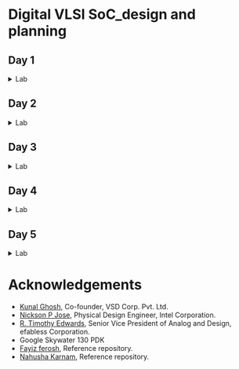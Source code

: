 # Digital VLSI SoC_design and planning
## Day 1

<details>
  <summary>Lab</summary>
 
1. Run 'picorv32a' design synthesis using OpenLANE flow and generate necessary outputs.
Screenshots of running each commands

```
cd Desktop/work/tools/openlane_working_dir/openlane
```

```
docker
```

```
./flow.tcl -interactive
```

```
package require openlane 0.9

```

```
prep -design picorv32a
```


![Screenshot 2024-11-28 010505](https://github.com/user-attachments/assets/9b9ebfb9-2997-45c7-96e5-f8895d4e7b89)


```
run_synthesis
```
![Screenshot 2024-11-28 010750](https://github.com/user-attachments/assets/c0bc9a60-38ff-4ccf-9a24-458875dd37ef)
2. Calculate the flop ratio.
![Screenshot 2024-11-28 010807](https://github.com/user-attachments/assets/edbc7213-939d-4d5b-b304-987a2d6b538c)
![Screenshot 2024-11-28 010819](https://github.com/user-attachments/assets/8ec32558-d44a-4f8d-ab00-bd915c74422a)
  
  Calculation of Flop Ratio :
  
  Number of D Flip Flop = 1613 Total number of cells = 14876

  Calculating Flop ratio = no.of d-flipflop / total cells
  
  _Flop Ratio_ = 1613/14876 = 0.108429685

  
</details>

## Day 2

<details>
<summary>Lab</summary>
  
``` 
run_floorplan
```
  
![Screenshot 2024-11-28 205443](https://github.com/user-attachments/assets/f32aa03b-27d1-4cd3-883c-fe745fab77f6)
  
![Screenshot 2024-11-28 210003](https://github.com/user-attachments/assets/ade4abd2-99cf-49c5-b10f-a22eb88036db)
![Screenshot 2024-11-28 2![Screenshot 2024-11-28 211601](https://github.com/user-attachments/assets/8a4758c4-d39a-4fb1-87dd-2dc6ccf87390)
10041](https://github.com/user-attachments/assets/ea276892-13f9-4599-99c6-c4545e50118a)
![Screenshot 2024-11-28 212536](https://github.com/user-attachments/assets/e5526c6f-9526-4173-b38b-aa196e5162ac)
![Screenshot 2024-11-28 213432](https://github.com/user-attachments/assets/396839ab-a57d-4f67-952e-246520396c74)

Seeing Die area
![Screenshot 2024-11-28 223040](https://github.com/user-attachments/assets/e40d4114-f139-4e86-8dc9-63dc08739594)
Steps to Open Magic

```
magic -T /home/vsduser//Desktop/work/tools/openlane_working_dir/pdks/sky130A/libs.tech/magic/sky130A.tech lef read ../../tmp/merged.lef def read picorv32a.floorplan.def &
```

![Screenshot 2024-11-28 225338](https://github.com/user-attachments/assets/25d23232-046d-4b90-8274-adbff66c4b96)
![Screenshot 2024-11-28 225645](https://github.com/user-attachments/assets/9b0785c0-7526-4d42-a2c9-b747eb0798cc)
![Screenshot 2024-11-28 230456](https://github.com/user-attachments/assets/3a0c31df-47a4-4408-998e-2e3d24b560fb)
![Screenshot 2024-11-28 230520](https://github.com/user-attachments/assets/68caf424-c5f1-4cda-be39-2facfb9de052)


</details>


## Day 3

<details>
<summary>Lab</summary>
  
```
git clone https://github.com/nickson-jose/vsdstdcelldesign
 ``` 

``` 
magic -T sky130A.tech sky130_inv.mag &
 ```
  
![Screenshot 2024-11-29 193248](https://github.com/user-attachments/assets/14b717a3-a172-4164-9f0d-8036a4b9841a)

![Screenshot 2024-11-29 193305](https://github.com/user-attachments/assets/b2983a4e-a776-4970-9381-a9f9d90ac47f)

![Screenshot 2024-11-29 193317](https://github.com/user-attachments/assets/dd3adc9e-4752-457f-8f8e-5f57296aa7fc)
Extracted the SPICE file

```
extract all
 ```

``` ext2spice cthresh 0 rthresh 0 
```

```
ext2spice
 ```

![Screenshot 2024-11-29 200843](https://github.com/user-attachments/assets/88776d55-559e-4604-8c7a-6ff890e2f812)
![Screenshot 2024-11-29 202557](https://github.com/user-attachments/assets/1ac9f862-68e6-451f-a469-b5c7c1e4fc8e)
![Screenshot 2024-11-29 203412](https://github.com/user-attachments/assets/74a8f84a-dac8-44d2-be4d-b43bbd64fcf5)
![Screenshot 2024-11-29 224130](https://github.com/user-attachments/assets/335ef237-2ccb-4873-b2e0-0d736a1166e6)

![Screenshot 2024-11-29 224609](https://github.com/user-attachments/assets/b9b00e00-c8a4-4bb5-a864-4b59d4e7a8da)

![Screenshot 2024-11-29 225015](https://github.com/user-attachments/assets/630cf2c4-49e7-4d4b-9fc4-1ef40f19daf0)

``` 
plot y vs time a
 ```

![Screenshot 2024-11-29 231631](https://github.com/user-attachments/assets/9ce104cc-a7cc-4fa9-8009-a5a0127220bb)
![Screenshot 2024-11-29 231648](https://github.com/user-attachments/assets/d665da6e-35af-4145-a26c-1d5087032ce8)
![Screenshot 2024-11-30 150815](https://github.com/user-attachments/assets/cc239838-605f-43d6-a2f3-60e990e06a1a)
![Screenshot 2024-11-30 150838](https://github.com/user-attachments/assets/c36f5b6c-b1a7-4644-89e4-32ae2dfc804a)
![Screenshot 2024-11-30 150853](https://github.com/user-attachments/assets/8de642c5-15ef-4e3f-9ec6-c80842db4414)
![Screenshot 2024-11-30 155718](https://github.com/user-attachments/assets/8a404931-864b-40e7-bbf1-5b6c3a259845)

![Screenshot 2024-11-30 155728](https://github.com/user-attachments/assets/b13ca6b8-8be3-4e3d-9038-c38b588e2d9e)
![Screenshot 2024-11-30 160544](https://github.com/user-attachments/assets/779d88cd-4e1c-4491-8a62-e11ba3484168)

![Screenshot 2024-11-30 181128](https://github.com/user-attachments/assets/d0af130e-25bf-4c80-a9f0-3bb5f8e26533)

![Screenshot 2024-11-30 233538](https://github.com/user-attachments/assets/62f5c438-c22e-4c3d-a3a4-b1d52d1bc6ba)
![Screenshot 2024-11-30 233757](https://github.com/user-attachments/assets/ce03ac75-6e53-4540-95ab-47352f89c25d)
![Screenshot 2024-12-01 000039](https://github.com/user-attachments/assets/da3da8a8-a5cb-4088-a261-762df6cab8e8)

![Screenshot 2024-12-01 001141](https://github.com/user-attachments/assets/769558ad-66b4-4dd6-892e-86698f245ce5)
![Screenshot 2024-12-01 001601](https://github.com/user-attachments/assets/4ae2638e-4aed-4858-92ed-d3430c9292ce)
![Screenshot 2024-12-01 001615](https://github.com/user-attachments/assets/1a0b2fca-25ab-4879-b705-ae72b3231252)
![Screenshot 2024-12-01 143902](https://github.com/user-attachments/assets/e91502f0-3f69-45b5-a1e0-c59cde9d8d2c)

![Screenshot 2024-12-01 144131](https://github.com/user-attachments/assets/c992ca3a-fc9f-4120-923f-8792ca574fe6)
![Screenshot 2024-12-01 153022](https://github.com/user-attachments/assets/5bc28582-b89d-4c13-9d22-a7dfed6046e5)
![Screenshot 2024-12-01 154450](https://github.com/user-attachments/assets/51bbcfe1-94a4-4ad9-9d84-a7e2a2dfbd04)
![Screenshot 2024-12-01 155254](https://github.com/user-attachments/assets/44c110f2-6e81-44aa-92ec-e93d915bfabd)
![Screenshot 2024-12-01 161450](https://github.com/user-attachments/assets/94a2718a-0015-44a0-9bb4-e450e69cf747)
![Screenshot 2024-12-01 161556](https://github.com/user-attachments/assets/235b241e-df7a-4b95-90fc-d1adf8b6d3cd)
![Screenshot 2024-12-01 161945](https://github.com/user-attachments/assets/c2256800-59ee-438d-b10d-727e7841f032)
![Screenshot 2024-12-01 164548](https://github.com/user-attachments/assets/5ad66630-bd7e-4ac8-8531-993070283e82)
![Screenshot 2024-12-01 165744](https://github.com/user-attachments/assets/ca4ab8c3-4763-40a2-9cff-0912574589f2)

![Screenshot 2024-12-01 170242](https://github.com/user-attachments/assets/38ce9451-3c40-4577-b623-1e7c033b9332)

</details>



## Day 4

<details>


<summary> Lab </summary>

Pre-layout timing analysis and Clock Tree Synthesis

```
 cd Desktop/work/tools/openlane_working_dir/openlane/vsdstdcelldesign
```
```
magic -T sky130A.tech sky130_inv.mag &
```
In tikicon window
```
help grid
```
```
help grid
```
```
grid 0.46um 0.34um 0.23um 0.17um
```


![Screenshot 2024-12-01 234324](https://github.com/user-attachments/assets/4c2131ec-fb4d-4363-9adb-3f1916142710)
```
cd Desktop/work/tools/openlane_working_dir/openlane
```
```
docker
```
```
./flow.tcl -interactive
```
```
package require openlane 0.9
```
```
prep -design picorv32a
```
```
set lefs [glob $::env(DESIGN_DIR)/src/*.lef]
```
```
add_lefs -src $lefs
```
```
run_synthesis
```
Successfully run synthesis
![Screenshot 2024-12-02 003735](https://github.com/user-attachments/assets/d22852f4-b6ed-4135-a993-378530c2ee98)

![Screenshot 2024-12-02 004035](https://github.com/user-attachments/assets/30033976-d613-41bb-bf85-968210a4585c)

![Screenshot 2024-12-02 004047](https://github.com/user-attachments/assets/c2d1c320-a155-4e6c-9408-3d9af074051a)

![Screenshot 2024-12-04 123717](https://github.com/user-attachments/assets/251da8c3-9750-4068-9cb9-d128bc81fcf7)

![Screenshot 2024-12-04 123828](https://github.com/user-attachments/assets/e0fc5eaa-1a87-40da-bbaa-7778f37a4e2e)

![Screenshot 2024-12-04 124108](https://github.com/user-attachments/assets/c6ee1b96-b0db-4782-8932-98e9f432a4d5)

![Screenshot 2024-12-04 124122](https://github.com/user-attachments/assets/b1ba1d12-5512-4a58-9885-13ce867e9a1e)

![Screenshot 2024-12-04 124130](https://github.com/user-attachments/assets/e01bb4b8-bb9e-4697-a19c-64bcbcd82f36)

![Screenshot 2024-12-04 125025](https://github.com/user-attachments/assets/435dc095-0438-4521-b6a7-cca8a4f71cd8)

![Screenshot 2024-12-04 125717](https://github.com/user-attachments/assets/b935bd35-f603-4e6d-b340-5491375d8ab7)

![Screenshot 2024-12-04 125733](https://github.com/user-attachments/assets/a37ec3de-58d2-437b-83d0-f1af22f5bbb7)

![Screenshot 2024-12-04 125750](https://github.com/user-attachments/assets/7705b0ca-6882-45fb-8846-2462c84c7dcd)

![Screenshot 2024-12-05 211941](https://github.com/user-attachments/assets/36e186d0-f504-4dcb-9a5e-45fb22adacce)

![Screenshot 2024-12-05 212222](https://github.com/user-attachments/assets/58cc74d8-dee8-47c2-b659-96200ab723ac)

![Screenshot 2024-12-05 212457](https://github.com/user-attachments/assets/5e0cf228-ed0c-436b-b5de-065f5f04147f)

![Screenshot 2024-12-05 212514](https://github.com/user-attachments/assets/cccee3ed-48ee-4108-8f29-c862916338ea)

![Screenshot 2024-12-05 212522](https://github.com/user-attachments/assets/d8b9dd40-3cbf-440b-acfa-489cbdcbc343)

![Screenshot 2024-12-05 212538](https://github.com/user-attachments/assets/dbb0c8c1-d95b-4797-a8e3-0c676271c777)

![Screenshot 2024-12-05 213446](https://github.com/user-attachments/assets/950322e4-de41-4780-8f84-54c6f8b5afad)

![Screenshot 2024-12-05 213510](https://github.com/user-attachments/assets/95034890-a16f-4e10-af33-6d246a9b5355)

![Screenshot 2024-12-06 085501](https://github.com/user-attachments/assets/1ec92176-1c8f-4560-b5aa-245be4f5b167)

![Screenshot 2024-12-06 085643](https://github.com/user-attachments/assets/0c87d7d3-d14c-451d-8108-507fae52e432)



![image](https://github.com/user-attachments/assets/6ad1fb06-935f-43a3-833b-88c3c91b975d)

![image](https://github.com/user-attachments/assets/31ec9793-c50d-4b31-8c3d-7e1cee3bd808)

![image](https://github.com/user-attachments/assets/5a391e30-72a3-48e0-b5e6-15c495f707fe)

![image](https://github.com/user-attachments/assets/a8ab443a-5610-401c-b12c-be7e0718e530)

![image](https://github.com/user-attachments/assets/fd0acea8-c439-49fc-9694-ed497dc48e1e)

![image](https://github.com/user-attachments/assets/ad479e31-c9d9-45ec-89bc-25ce4dbc02d7)

![image](https://github.com/user-attachments/assets/2f1b884d-e269-41fe-9495-87c670e35111)

![image](https://github.com/user-attachments/assets/f96ed2f3-0345-454d-af75-5e8af58ae0b4)

![image](https://github.com/user-attachments/assets/5140d878-5f37-40e2-a16a-71f14d746c11)

![image](https://github.com/user-attachments/assets/04c6c084-277a-4726-81c2-68a30305ea0b)

![image](https://github.com/user-attachments/assets/8b7f1b9f-983e-442b-9188-7213c23bef3e)

![image](https://github.com/user-attachments/assets/d18787bd-837e-44a9-8aec-9ead5cff04fc)

![image](https://github.com/user-attachments/assets/94a52268-9544-4dcd-8dd5-c92bd899aa20)

![image](https://github.com/user-attachments/assets/176423b8-310a-4461-82f1-cb18e7192a53)

![image](https://github.com/user-attachments/assets/c011fb94-4e50-4189-b8b5-16ce00ba9cf2)

![image](https://github.com/user-attachments/assets/e5aeb9b6-9ecc-4df2-bdd5-cbe472504864)

![image](https://github.com/user-attachments/assets/58173454-c6e4-442d-952b-eac77bbb857c)



</details>

## Day 5

<details>
  <summary>Lab</summary>
  
![image](https://github.com/user-attachments/assets/c034f45c-308d-4a58-a1c6-48ac6e9f1428)

![image](https://github.com/user-attachments/assets/b7674363-3767-4bf5-8fd1-8d25b97b6936)

![image](https://github.com/user-attachments/assets/27d40f50-602b-4461-a77e-19136085db0d)

![image](https://github.com/user-attachments/assets/4fe41fdc-5b28-4e68-b6ad-71f863a79bd1)

![image](https://github.com/user-attachments/assets/f119b2ab-eabd-415f-a221-b467f54250af)

![Screenshot 2024-12-14 005932](https://github.com/user-attachments/assets/f4e41cd7-c5bb-4164-abdc-1c9b4ab9d6e4)

![Screenshot 2024-12-14 004016](https://github.com/user-attachments/assets/0bfa740b-0153-47d4-9518-d09710572f1a)


</details>


# Acknowledgements

* [Kunal Ghosh](https://github.com/kunalg123), Co-founder, VSD Corp. Pvt. Ltd.
* [Nickson P Jose](https://github.com/nickson-jose), Physical Design Engineer, Intel Corporation.
* [R. Timothy Edwards](https://github.com/RTimothyEdwards), Senior Vice President of Analog and Design, efabless Corporation.
* Google Skywater 130 PDK
* [Fayiz ferosh](https://github.com/fayizferosh/soc-design-and-planning-nasscom-vsd), Reference repository.
* [Nahusha Karnam](https://github.com/Nahusha-Karnam/SOC_Design), Reference repository.

